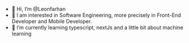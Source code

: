 - 👋 Hi, I’m @Leonfarhan
- 👀 I am interested in Software Engineering, more precisely in Front-End Developer and Mobile Developer.
- 🌱 I’m currently learning typescript, nextJs and a little bit about machine learning
<!-- - 💞️ I’m looking to collaborate on ...
- 📫 How to reach me ... -->

<!---
Leonfarhan/Leonfarhan is a ✨ special ✨ repository because its `README.md` (this file) appears on your GitHub profile.
You can click the Preview link to take a look at your changes.
--->
